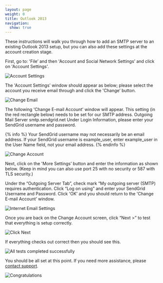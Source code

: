 ```yaml
---
layout: page
weight: 0
title: Outlook 2013
navigation:
  show: true
---
```


These instructions will walk you through how to add an SMTP server to an existing Outlook 2013 setup, but you can also add these settings at the account creation stage.

First, go to: 'File’ and then 'Account and Social Network Settings’ and click on 'Account Settings'.

![]({{root_url}}/images/outlook_2013_1.png "Account Settings")

The 'Account Settings’ window should appear as below; please select the account you receive email through and click the 'Change’ button.

![]({{root_url}}/images/outlook_2013_2.png "Change Email")

The following 'Change E-mail Account’ window will appear. This setting (in the red rectangle below) needs to be set for our SMTP address. Outgoing Mail Server smtp.sendgrid.net
Under Login Information, please enter your SendGrid username and password.

{% info %}
Your SendGrid username may not necessarily be an email address. If your SendGrid username is example_user, enter example_user in the User Name field, not your email address.
{% endinfo %}

![]({{root_url}}/images/outlook_2013_3.png "Change Account")

Next, click on the 'More Settings’ button and enter the information as shown below. (Keep in mind you can also use port 25 with no security or 587 with TLS security.)

Under the “Outgoing Server Tab”, check mark “My outgoing server (SMTP) requires authentication. Click “Log on using” and enter your SendGrid Username and Password. Click 'OK’ and you should return to the 'Change E-mail Account’ window.

![]({{root_url}}/images/outlook_2013_4.png "Internet Email Settings")

Once you are back on the Change Account screen, click “Next >” to test that everything is setup correctly.

![]({{root_url}}/images/outlook_2013_5.png "Click Next")

If everything checks out correct then you should see this.

![]({{root_url}}/images/outlook_2013_6.png "All tests completed successfully")

You should be all set at this point. If you need more assistance, please [contact support](https://support.sendgrid.com/hc/en-us).

![]({{root_url}}/images/outlook_2013_7.png "Congratulations")
